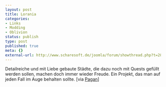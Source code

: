 ```yaml
---
layout: post
title: Lorania
categories:
- Links
- Modding
- Oblivion
status: publish
type: post
published: true
meta: {}
external-url: http://www.scharesoft.de/joomla/forum/showthread.php?t=28490
---
```

Detailreiche und mit Liebe gebaute Städte, die dazu noch mit Quests gefüllt werden sollen, machen doch immer wieder Freude. Ein Projekt, das man auf jeden Fall im Auge behalten sollte. [via <a href="http://pagan-tes-mods.com/">Pagan</a>] 
